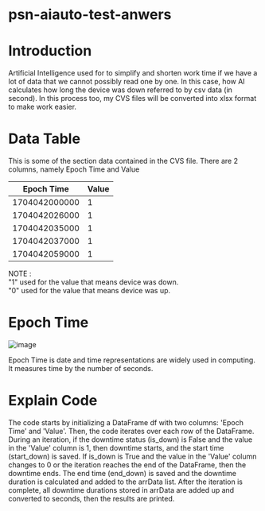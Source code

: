 # psn-aiauto-test-anwers

Introduction
=============

Artificial Intelligence used for to simplify and shorten work time if we have a lot of data that we cannot possibly read one by one. 
In this case, how AI calculates how long the device was down referred to by csv data (in second). 
In this process too, my CVS files will be converted into xlsx format to make work easier.

Data Table
===========

This is some of the section data contained in the CVS file. There are 2 columns, namely Epoch Time and Value

| Epoch Time    | Value       |
|---------------|------------ |
| 1704042000000 | 1           |
| 1704042026000 | 1           |
| 1704042035000 | 1           |
| 1704042037000 | 1           |
| 1704042059000 | 1           |

NOTE : <br>
"1" used for the value that means device was down. <br>
"0" used for the value that means device was up. <br>

Epoch Time
===========
![image](https://github.com/user-attachments/assets/973e7393-8351-47bd-9e98-44cdff9ef91f)

Epoch Time is date and time representations are widely used in computing. It measures time by the number of seconds.

Explain Code
============
The code starts by initializing a DataFrame df with two columns: 'Epoch Time' and 'Value'. Then, the code iterates over each row of the DataFrame. During an iteration, if the downtime status (is_down) is False and the value in the 'Value' column is 1, then downtime starts, and the start time (start_down) is saved. If is_down is True and the value in the 'Value' column changes to 0 or the iteration reaches the end of the DataFrame, then the downtime ends. The end time (end_down) is saved and the downtime duration is calculated and added to the arrData list. After the iteration is complete, all downtime durations stored in arrData are added up and converted to seconds, then the results are printed.
